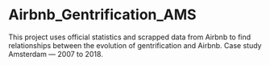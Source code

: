 # Airbnb_Gentrification_AMS
This project uses official statistics and scrapped data from Airbnb to find relationships between the evolution of gentrification and Airbnb. Case study Amsterdam — 2007 to 2018.
